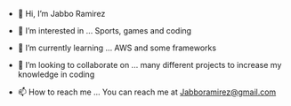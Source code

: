 - 👋 Hi, I’m Jabbo Ramirez

- 👀 I’m interested in ...
Sports, games and coding

- 🌱 I’m currently learning ...
AWS and some frameworks

- 💞️ I’m looking to collaborate on ...
many different projects to increase my knowledge in coding

- 📫 How to reach me ...
You can reach me at Jabboramirez@gmail.com

<!---
JabboRamirez/JabboRamirez is a ✨ special ✨ repository because its `README.md` (this file) appears on your GitHub profile.
You can click the Preview link to take a look at your changes.
--->
